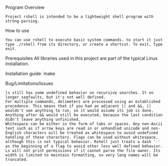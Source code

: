Program Overview

    Project rshell is intended to be a lightweight shell program with strong parsing.

How to use

    You can use rshell to execute basic system commands. to start it just type ./rshell from its directory, or create a shortcut. To exit, type exit.  

Prerequisites
	All libraries used in this project are part of the typical Linux installation.

Installation guide
	`make 

Bug/Limitations/Issues


	ls still has some undefined behavior on recursive searches. It no longer segfaults, but it's not well defined.
	For multiple commands, delimeters are processed using an established precedence. This means that if you had an adjacent || and &&, || wouldn't see anything to run, so it would assume its job is done. Anything after && would still be executed, because the last condition didn't leave anything unfinished. 
	Whitespace can be either in the form of tabs or spaces. Any non-Ascii text such as if arrow keys are read in or unhandled unicode and non-English characters will be treated as whitespace to avoid undefined handling of these characters. Flags can be used without whitespace, although this is not typical behavior. Rshell just treats a dash '-' as the beginning of a flag to avoid other less well defined behavior. Ls will not print permissions if it cannot parse the file owner. Its width is limited to maintain formatting, so very long names will be truncated.
    
